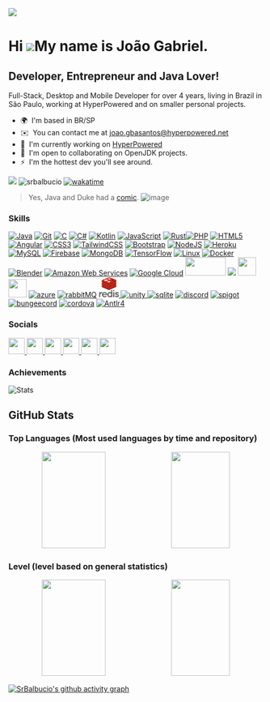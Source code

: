 ![](https://user-images.githubusercontent.com/74038190/225813708-98b745f2-7d22-48cf-9150-083f1b00d6c9.gif)

Hi ![](https://user-images.githubusercontent.com/18350557/176309783-0785949b-9127-417c-8b55-ab5a4333674e.gif)My name is João Gabriel.
=====================================================================================================================================

Developer, Entrepreneur and Java Lover!
---------------------------------------

Full-Stack, Desktop and Mobile Developer for over 4 years, living in Brazil in São Paulo, working at HyperPowered and on smaller personal projects.

* 🌍  I'm based in BR/SP
* ✉️  You can contact me at [joao.gbasantos@hyperpowered.net](mailto:joao.gbasantos@hyperpowered.net)
* 🚀  I'm currently working on [HyperPowered](http://hyperpowered.net/index)
* 🤝  I'm open to collaborating on OpenJDK projects.
* ⚡  I'm the hottest dev you'll see around.

<a href="https://www.github.com/SrBalbucio" target="_blank" rel="noreferrer"><img
src="https://img.shields.io/github/followers/SrBalbucio?logo=github&style=for-the-badge&color=0891b2&labelColor=1c1917" /></a> <img src="https://komarev.com/ghpvc/?username=srbalbucio&label=Profile%20views&color=0e75b6&style=for-the-badge&color=0891b2&labelColor=1c1917" alt="srbalbucio" />
[![wakatime](https://wakatime.com/badge/user/018e1eb4-f981-4f71-a83f-54a2d3a7eba6.svg)](https://wakatime.com/@018e1eb4-f981-4f71-a83f-54a2d3a7eba6)

> Yes, Java and Duke had a [comic](https://github.com/jcp-org/jcp-ec/blob/master/files/AmazingAdventuresOfDuke.pdf).
![image](https://github.com/SrBalbucio/SrBalbucio/assets/90042700/bd262f89-f48a-4257-b179-67c4cb533653)

### Skills


 <p align="left">
                <a href="https://www.oracle.com/java/" target="_blank" rel="noreferrer"><img
                                src="https://raw.githubusercontent.com/danielcranney/readme-generator/main/public/icons/skills/java-colored.svg"
                                width="36" height="36" alt="Java" /></a>
                <a href="https://git-scm.com/" target="_blank" rel="noreferrer"><img
                                src="https://raw.githubusercontent.com/danielcranney/readme-generator/main/public/icons/skills/git-colored.svg"
                                width="36" height="36" alt="Git" /></a>
                <a href="https://docs.microsoft.com/en-us/cpp/?view=msvc-170" target="_blank" rel="noreferrer"><img
                                src="https://raw.githubusercontent.com/danielcranney/readme-generator/main/public/icons/skills/c-colored.svg"
                                width="36" height="36" alt="C" /></a>
                <a href="https://docs.microsoft.com/en-us/dotnet/csharp/" target="_blank" rel="noreferrer"><img
                                src="https://raw.githubusercontent.com/danielcranney/readme-generator/main/public/icons/skills/csharp-colored.svg"
                                width="36" height="36" alt="C#" /></a>
                <a href="https://kotlinlang.org/" target="_blank" rel="noreferrer"><img
                                src="https://raw.githubusercontent.com/danielcranney/readme-generator/main/public/icons/skills/kotlin-colored.svg"
                                width="36" height="36" alt="Kotlin" /></a>
                <a href="https://developer.mozilla.org/en-US/docs/Web/JavaScript" target="_blank" rel="noreferrer"><img
                                src="https://raw.githubusercontent.com/danielcranney/readme-generator/main/public/icons/skills/javascript-colored.svg"
                                width="36" height="36" alt="JavaScript" /></a>
                <a href="https://www.rust-lang.org/" target="_blank" rel="noreferrer"><img
                                src="https://raw.githubusercontent.com/danielcranney/readme-generator/main/public/icons/skills/rust-colored.svg"
                                width="36" height="36" alt="Rust" /></a><a href="https://www.php.net/" target="_blank"
                        rel="noreferrer"><img
                                src="https://raw.githubusercontent.com/danielcranney/readme-generator/main/public/icons/skills/php-colored.svg"
                                width="36" height="36" alt="PHP" /></a>
                <a href="https://developer.mozilla.org/en-US/docs/Glossary/HTML5" target="_blank" rel="noreferrer"><img
                                src="https://raw.githubusercontent.com/danielcranney/readme-generator/main/public/icons/skills/html5-colored.svg"
                                width="36" height="36" alt="HTML5" /></a>
                <a href="https://angular.io/" target="_blank" rel="noreferrer"><img
                                src="https://raw.githubusercontent.com/danielcranney/readme-generator/main/public/icons/skills/angularjs-colored.svg"
                                width="36" height="36" alt="Angular" /></a>
                <a href="https://www.w3.org/TR/CSS/#css" target="_blank" rel="noreferrer"><img
                                src="https://raw.githubusercontent.com/danielcranney/readme-generator/main/public/icons/skills/css3-colored.svg"
                                width="36" height="36" alt="CSS3" /></a>
                <a href="https://tailwindcss.com/" target="_blank" rel="noreferrer"><img
                                src="https://raw.githubusercontent.com/danielcranney/readme-generator/main/public/icons/skills/tailwindcss-colored.svg"
                                width="36" height="36" alt="TailwindCSS" /></a>
                <a href="https://getbootstrap.com/" target="_blank" rel="noreferrer"><img
                                src="https://raw.githubusercontent.com/danielcranney/readme-generator/main/public/icons/skills/bootstrap-colored.svg"
                                width="36" height="36" alt="Bootstrap" /></a>
                <a href="https://nodejs.org/en/" target="_blank" rel="noreferrer"><img
                                src="https://raw.githubusercontent.com/danielcranney/readme-generator/main/public/icons/skills/nodejs-colored.svg"
                                width="36" height="36" alt="NodeJS" /></a>
                <a href="https://www.heroku.com/" target="_blank" rel="noreferrer"><img
                                src="https://raw.githubusercontent.com/danielcranney/readme-generator/main/public/icons/skills/heroku-colored.svg"
                                width="36" height="36" alt="Heroku" /></a>
                <a href="https://www.mysql.com/" target="_blank" rel="noreferrer"><img
                                src="https://raw.githubusercontent.com/danielcranney/readme-generator/main/public/icons/skills/mysql-colored.svg"
                                width="36" height="36" alt="MySQL" /></a>
                <a href="https://firebase.google.com/" target="_blank" rel="noreferrer"><img
                                src="https://raw.githubusercontent.com/danielcranney/readme-generator/main/public/icons/skills/firebase-colored.svg"
                                width="36" height="36" alt="Firebase" /></a>
                <a href="https://www.mongodb.com/" target="_blank" rel="noreferrer"><img
                                src="https://raw.githubusercontent.com/danielcranney/readme-generator/main/public/icons/skills/mongodb-colored.svg"
                                width="36" height="36" alt="MongoDB" /></a>
                <a href="https://www.tensorflow.org/" target="_blank" rel="noreferrer"><img
                                src="https://raw.githubusercontent.com/danielcranney/readme-generator/main/public/icons/skills/tensorflow-colored.svg"
                                width="36" height="36" alt="TensorFlow" /></a>
                <a href="https://www.linux.org" target="_blank" rel="noreferrer"><img
                                src="https://raw.githubusercontent.com/danielcranney/readme-generator/main/public/icons/skills/linux-colored.svg"
                                width="36" height="36" alt="Linux" /></a>
                <a href="https://www.docker.com/" target="_blank" rel="noreferrer"><img
                                src="https://raw.githubusercontent.com/danielcranney/readme-generator/main/public/icons/skills/docker-colored.svg"
                                width="36" height="36" alt="Docker" /></a>
                <a href="https://www.blender.org/" target="_blank" rel="noreferrer"><img
                                src="https://raw.githubusercontent.com/danielcranney/readme-generator/main/public/icons/skills/blender-colored.svg"
                                width="36" height="36" alt="Blender" /></a>
                <a href="https://aws.amazon.com" target="_blank" rel="noreferrer"><img
                                src="https://raw.githubusercontent.com/danielcranney/readme-generator/main/public/icons/skills/aws-colored.svg"
                                width="36" height="36" alt="Amazon Web Services" /></a>
                <a href="https://dotnet.microsoft.com/en-us/" target="_blank" rel="noreferrer">
                        <imgZ src="https://raw.githubusercontent.com/danielcranney/readme-generator/main/public/icons/skills/dot-net-colored.svg"
                                width="36" height="36" alt=".NET" />
                </a>
                <a href="https://cloud.google.com/" target="_blank" rel="noreferrer"><img
                                src="https://raw.githubusercontent.com/danielcranney/readme-generator/main/public/icons/skills/googlecloud-colored.svg"
                                width="36" height="36" alt="Google Cloud" /></a>
<a href="https://www.android.com/intl/pt_br/" target="_blank" rel="noreferrer"><img
                                src="https://upload.wikimedia.org/wikipedia/commons/3/3e/Android_logo_2023.svg"
                                width="80" height="36"></a>
                <a href="https://openjfx.io/" target="_blank" rel="noreferrer"><img
                                src="https://upload.wikimedia.org/wikipedia/en/thumb/c/cc/JavaFX_Logo.png/120px-JavaFX_Logo.png"></a>
                <a href="https://gluonhq.com/" target="_blank" rel="noreferrer"><img
                                src="https://gluonhq.com/wp-content/uploads/2016/02/GluonMobile.png" width="36"
                                height="36"></a>
                <a href="https://gluonhq.com/" target="_blank" rel="noreferrer"><img
                                src="https://gluonhq.com/wp-content/uploads/2015/02/SceneBuilderLogo.png" width="36"
                                height="36"></a>
                <a href="https://azure.microsoft.com/" target="_blank" rel="noreferrer"><img
                                src="https://www.vectorlogo.zone/logos/microsoft_azure/microsoft_azure-icon.svg"
                                alt="azure" width="40" height="40" /></a>
                <a href="https://www.rabbitmq.com/" target="_blank" rel="noreferrer"><img
                                src="https://www.vectorlogo.zone/logos/rabbitmq/rabbitmq-icon.svg" alt="rabbitMQ"
                                width="40" height="40" /></a>
                <a href="https://redis.io" target="_blank" rel="noreferrer"> <img
                                src="https://raw.githubusercontent.com/devicons/devicon/master/icons/redis/redis-original-wordmark.svg"
                                alt="redis" width="40" height="40" /> </a>
                <a href="https://unity.com/" target="_blank" rel="noreferrer"> <img
                                src="https://www.vectorlogo.zone/logos/unity3d/unity3d-icon.svg" alt="unity" width="40"
                                height="40" />
                </a>
                <a href="https://www.sqlite.org/" target="_blank" rel="noreferrer"><img
                        src="https://www.vectorlogo.zone/logos/sqlite/sqlite-icon.svg" alt="sqlite" width="40"
                        height="40" /></a>
                <a href="https://www.discord.com/developers" target="_blank" rel="noreferrer"><img
                        src="https://upload.wikimedia.org/wikipedia/commons/b/b5/Discord_Active_Developer_Badge.svg" alt="discord"
                        width="40" height="40" /></a>
                <a href="https://spigotmc.org" target="_blank" rel="noreferrer"><img
                        src="https://avatars.githubusercontent.com/u/4350249?s=280&v=4" alt="spigot"
                        width="40" height="40" /></a>
                <a href="https://spigotmc.org" target="_blank" rel="noreferrer"><img
                        src="https://static.wikia.nocookie.net/minecraft_de_gamepedia/images/0/09/BungeeCord.png/revision/latest?cb=20200402094722" alt="bungeecord"
                        width="80" height="40" /></a>
                <a href="https://cordova.apache.org" target="_blank" rel="noreferrer"><img
                        src="https://cordova.apache.org/static/img/cordova_bot.png" alt="cordova" width="40"
                        height="40" /></a>
                <a href="https://www.antlr.org/" target="_blank" rel="noreferrer"><img
                        src="https://raw.githubusercontent.com/mike-lischke/vscode-antlr4/master/misc/antlr-logo.png" alt="Antlr4" width="40"
                        height="40" /></a>
        </p>

### Socials

<p align="left"> <a href="https://www.codepen.io/SrBalbucio" target="_blank" rel="noreferrer"> <picture> <source media="(prefers-color-scheme: dark)" srcset="https://raw.githubusercontent.com/danielcranney/readme-generator/main/public/icons/socials/codepen-dark.svg" /> <source media="(prefers-color-scheme: light)" srcset="https://raw.githubusercontent.com/danielcranney/readme-generator/main/public/icons/socials/codepen.svg" /> <img src="https://raw.githubusercontent.com/danielcranney/readme-generator/main/public/icons/socials/codepen.svg" width="32" height="32" /> </picture> </a> <a href="https://www.dev.to/srbalbucio" target="_blank" rel="noreferrer"> <picture> <source media="(prefers-color-scheme: dark)" srcset="https://raw.githubusercontent.com/danielcranney/readme-generator/main/public/icons/socials/devdotto-dark.svg" /> <source media="(prefers-color-scheme: light)" srcset="https://raw.githubusercontent.com/danielcranney/readme-generator/main/public/icons/socials/devdotto.svg" /> <img src="https://raw.githubusercontent.com/danielcranney/readme-generator/main/public/icons/socials/devdotto.svg" width="32" height="32" /> </picture> </a> <a href="https://discord.com/users/417356807669940224" target="_blank" rel="noreferrer"> <picture> <source media="(prefers-color-scheme: dark)" srcset="undefined" /> <source media="(prefers-color-scheme: light)" srcset="https://raw.githubusercontent.com/danielcranney/readme-generator/main/public/icons/socials/discord.svg" /> <img src="https://raw.githubusercontent.com/danielcranney/readme-generator/main/public/icons/socials/discord.svg" width="32" height="32" /> </picture> </a> <a href="https://www.github.com/SrBalbucio" target="_blank" rel="noreferrer"> <picture> <source media="(prefers-color-scheme: dark)" srcset="https://raw.githubusercontent.com/danielcranney/readme-generator/main/public/icons/socials/github-dark.svg" /> <source media="(prefers-color-scheme: light)" srcset="https://raw.githubusercontent.com/danielcranney/readme-generator/main/public/icons/socials/github.svg" /> <img src="https://raw.githubusercontent.com/danielcranney/readme-generator/main/public/icons/socials/github.svg" width="32" height="32" /> </picture> </a> <a href="https://www.linkedin.com/in/srbalbucio" target="_blank" rel="noreferrer"> <picture> <source media="(prefers-color-scheme: dark)" srcset="https://raw.githubusercontent.com/danielcranney/readme-generator/main/public/icons/socials/linkedin-dark.svg" /> <source media="(prefers-color-scheme: light)" srcset="https://raw.githubusercontent.com/danielcranney/readme-generator/main/public/icons/socials/linkedin.svg" /> <img src="https://raw.githubusercontent.com/danielcranney/readme-generator/main/public/icons/socials/linkedin.svg" width="32" height="32" /> </picture> </a> <a href="https://www.youtube.com/@sr.balbucio8913" target="_blank" rel="noreferrer"> <picture> <source media="(prefers-color-scheme: dark)" srcset="undefined" /> <source media="(prefers-color-scheme: light)" srcset="https://raw.githubusercontent.com/danielcranney/readme-generator/main/public/icons/socials/youtube.svg" /> <img src="https://raw.githubusercontent.com/danielcranney/readme-generator/main/public/icons/socials/youtube.svg" width="32" height="32" /> </picture> </a></p>

### Achievements

![Stats](https://github-profile-trophy.vercel.app/?username=srbalbucio&theme=algolia&title_color=0891b2&text_color=ffffff&icon_color=0891b2&bg_color=1c1917&hide_border=true&locale=en&custom_title=Top%20%Languages&layout=compact)


## GitHub Stats

### Top Languages (Most used languages by time and repository)

<p align="center">
 <img src="https://github-readme-stats.vercel.app/api/top-langs/?username=SrBalbucio&langs_count=10&title_color=0891b2&text_color=ffffff&icon_color=0891b2&bg_color=1c1917&hide_border=true&locale=en&custom_title=Most%20%Used&layout=compact" width="50%" height="190px" style="object-fit: cover">
 <img src="https://github-readme-stats.vercel.app/api/wakatime?username=SrBalbucio&langs_count=10&title_color=0891b2&text_color=ffffff&icon_color=0891b2&bg_color=1c1917&hide_border=true&locale=en&custom_title=Usage%20%time%20%this%20%weak&layout=compact" width="48%" height="190px" style="object-fit: cover">
</p>

### Level (level based on general statistics)
<p align="center">
<img src="https://github-readme-stats.vercel.app/api?username=SrBalbucio&show_icons=true&hide=&count_private=true&title_color=0891b2&text_color=ffffff&icon_color=0891b2&bg_color=1c1917&hide_border=true&show_icons=true&include_all_commits=true" width="50%" height="190px" style="object-fit: cover">
<img src="https://github-readme-streak-stats.herokuapp.com/?user=SrBalbucio&stroke=ffffff&background=1c1917&ring=0891b2&fire=0891b2&currStreakNum=ffffff&currStreakLabel=0891b2&sideNums=ffffff&sideLabels=ffffff&dates=ffffff&hide_border=true" width="48%" height="190px" style="object-fit: cover">
</p>

[![SrBalbucio's github activity graph](https://github-readme-activity-graph.vercel.app/graph?username=SrBalbucio&theme=react-dark&hide_border=true)](https://github.com/ashutosh00710/github-readme-activity-graph)

